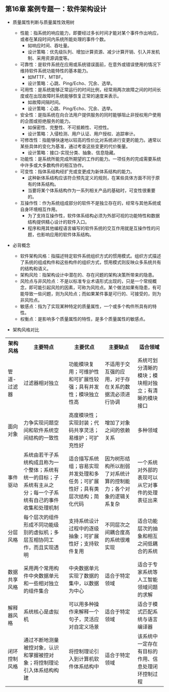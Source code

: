 ## 第16章 案例专题一：软件架构设计
- 质量属性判断与质量属性效用树
	- 性能：指系统的响应能力，即要经过多长时间才能对某个事件作出响应，或者在某段时间内系统所能处理的事件个数。
		- 如响应时间、吞吐量。
		- 设计策略：优先级队列、增加计算资源、减少计算开销、引入并发机制、采用资源调度等。
	- 可靠性：是软件系统在应用或系统错误面前，在意外或错误使用的情况下维持软件系统功能特性的基本能力。
		- 如MTTF、MTBF。
		- 设计策略：心跳、Ping/Echo、冗余、选举。
	- 可用性：是系统能够正常运行的时间比例，经常用两次故障之间的时间长度或在出现故障时系统能够恢复正常的速度来表示。
		- 如故障间隔时间。
		- 设计策略：心跳、Ping/Echo、冗余、选举。
	- 安全性：是指系统在向合法用户提供服务的同时能够阻止非授权用户使用的企图或拒绝服务的能力。
		- 如保密性、完整性、不可抵赖性、可控性。
		- 设计策略：入侵检测、用户认证、用户授权、追踪审计。
	- 可修改性：指能够快速地以较高的性价比对系统进行变更的能力。通常以某些具体的变化为基准，通过考查这些变更的代价衡量。
		- 设计策略：接口-实现分类、抽象、信息隐藏。
	- 功能性：是系统所能完成所期望的工作的能力。一项任务的完成需要系统中许多或大多数构件的相互协作。
	- 可变性：指体系结构经扩充或变更成为新体系结构的能力。
		- 这种新体系结构应该符合预先定义的规则，在某些具体方面不同于原有的体系结构。
		- 当要将某个体系结构作为一系列相关产品的基础时，可变性很重要的。
	- 互操作性：作为系统组成部分的软件不是独立存在的，经常与其他系统或自身环境相互作用。
		- 为了支持互操作性，软件体系结构必须为外部可视的功能特性和数据结构提供精心设计的软件入口。
		- 程序和用其他编程语言编写的软件系统的交互作用就是互操作性的问题，也影响应用的软件体系结构。
- 必背概念
	- 软件架构风格：指描述特定软件系统组织方式的惯用模式。组织方式描述了系统的组成构件和这些构件的组织方式，惯用模式则反映众多系统共有的结构和语义。
	- 架构风险：指架构设计中潜在的、存在问题的架构决策所带来的隐患。
	- 风险点与非风险点：不是以标准专业术语形式出现的，只是一个常规概念，即可能引起风险的因素，可称为风险点。某个做法如果有隐患，有可能导致一些问题，则为风险点；而如果某件事是可行的、可接受的，则为非风险点。
	- 敏感点：指为了实现某种特定的质量属性，一个或多个构件所具有的特性。
	- 权衡点：是影响多个质量属性的特性，是多个质量属性的敏感点。


- 架构风格对比
<table>
	<tr>
		<th>架构风格</th>
		<th>主要特点</th>
		<th>主要优点</th>
		<th>主要缺点</th>
		<th>适合领域</th>
	</tr>
	<tr>
		<td>管道-过滤器</td>
		<td>过滤器相对独立</td>
		<td>功能模块复用；可维护性和可扩展性较强；具有并发性；模块独立性高</td>
		<td>不适用于交互强的应用，对于存在关系的数据流必须进行协调</td>
		<td>系统可划分清晰的模块；模块相对独立；有清晰的模块接口</td>
	</tr>
	<tr>
		<td>面向对象</td>
		<td>力争实现问题空间和软件系统空间结构的一致性</td>
		<td>高度模块性；实现封装；代码共享灵活；易维护；可扩充性好</td>
		<td>增加了对象之间的依赖关系</td>
		<td>多种领域</td>
	</tr>
	<tr>
		<td>事件驱动</td>
		<td>系统由若干子系统构成且称为一个整体；系统有统一的目标；子系统有主从之分；每一个子系统有自己的事件收集和处理机制</td>
		<td>适合描写系统组；容易实现并发处理和多任务；可扩展性好；具有类层次结构；简化代码</td>
		<td>因为树形结构所以削弱了对系统计算的控制能力；各个对象的逻辑关系复杂</td>
		<td>一个系统对外部的表现可以从它对事件的处理表征出来</td>
	</tr>
	<tr>
		<td>分层风格</td>
		<td>每个层次的组件形成不同功能级别的虚拟机；多层互相协同工作，而且实现透明</td>
		<td>支持系统设计过程中的逐级抽象；可扩展性好；支持软件复用</td>
		<td>不同层次之间耦合度高的系统很难实现</td>
		<td>适合功能层次的抽象和相互之间低耦合的系统</td>
	</tr>
	<tr>
		<td>数据共享风格</td>
		<td>采用两个常用构件中央数据单元和一些相对独立的组件集合</td>
		<td>中央数据单元实现了数据的集中，以数据为中心</td>
		<td>适合于特定领域</td>
		<td>适合于专家系统等人工智能领域问题的求解</td>
	</tr>
	<tr>
		<td>解释器风格</td>
		<td>系统核心是虚拟机</td>
		<td>可以用多种操作来解释一个句子，灵活应对自定义场景</td>
		<td>适合于特定领域</td>
		<td>适合于模式匹配系统与语言编译器</td>
	</tr>
	<tr>
		<td>闭环控制风格</td>
		<td>通过不断地测量被控对象，认识和掌握被控对象；将控制理论引入体系结构构建</td>
		<td>将控制理论引入到计算机软件体系结构中</td>
		<td>适合于特定领域</td>
		<td>该系统中一定存在有目标的作用、信息处理闭环控制过程</td>
	</tr>
</table>
